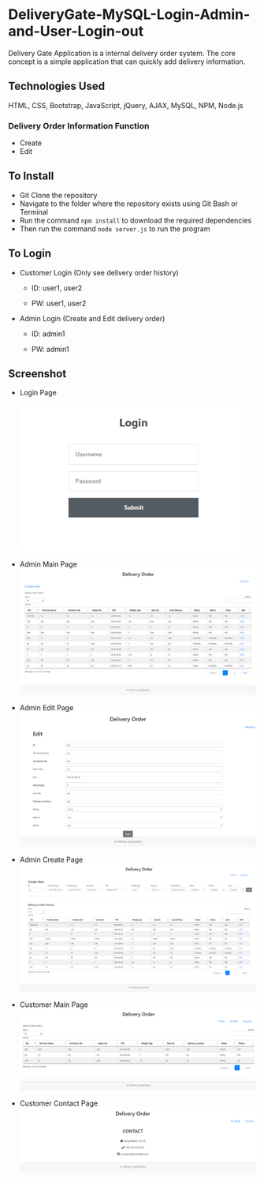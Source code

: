 # DeliveryGate-MySQL-Login-Admin-and-User-Login-out

Delivery Gate Application is a internal delivery order system. The core concept is a simple application that can quickly add delivery information.   

## Technologies Used
HTML, CSS, Bootstrap, JavaScript, jQuery, AJAX, MySQL, NPM, Node.js

### Delivery Order Information Function

* Create
* Edit

## To Install

* Git Clone the repository
* Navigate to the folder where the repository exists using Git Bash or Terminal
* Run the command `npm install` to download the required dependencies
* Then run the command `node server.js` to run the program

## To Login

* Customer Login (Only see delivery order history)

   - ID: user1, user2

   - PW: user1, user2

* Admin Login (Create and Edit delivery order)

   - ID: admin1

   - PW: admin1

## Screenshot
* Login Page
<p align="center">
  <img width="460" height="300" src="./views/images/loginPage.PNG">
</p>

* Admin Main Page
![Initial Customer](./views/images/adminMainPage.PNG)

* Admin Edit Page
![Initial Customer](./views/images/adminEditPage.PNG)

* Admin Create Page
![Initial Customer](./views/images/adminCreatePagewithOrderHistory.PNG)

* Customer Main Page
![Initial Customer](./views/images/customerMainPage.PNG)

* Customer Contact Page
![Initial Customer](./views/images/customerContactPage.PNG)
